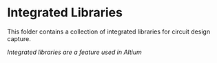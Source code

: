# Integrated Libraries

This folder contains a collection of integrated libraries for circuit design capture.

*Integrated libraries are a feature used in Altium*
